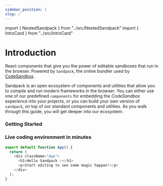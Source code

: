 ```yaml
---
sidebar_position: 1
slug: /
---
```


import { NestedSandpack } from "../src/NestedSandpack"
import { IntroCard } from "../src/IntroCard"

# Introduction

React components that give you the power of editable sandboxes that run in the
browser. Powered by `Sandpack`, the online bundler used by
[CodeSandbox](https://codesandbox.io/).

Sandpack is an open ecosystem of components and utilities that allow you to
compile and run modern frameworks in the browser. You can either use one of our
predefined `components` for embedding the _CodeSandbox_ experience into your
projects, or you can build your own version of `sandpack`, on top of our
standard components and utilities. As you walk through this guide, you will get
deeper into our ecosystem.

### Getting Started

<div class="intro-section">
  <IntroCard title="Install" description="Learn how to add Sandpack to your projects and start coding in minutes." href="/docs/getting-started/install" actionText="Access &#8594;" />

  <IntroCard title="Advanced Usage" description="An overview of some Sandpack capabilities and how to extend its API." href="/docs/advanced-usage/provider" actionText="Access &#8594;" />

  <IntroCard title="API reference" description="A full listing and description of the public API exported by the libraries." href="/docs/api/react" actionText="Access &#8594;" />

  <IntroCard title="Sandpack Theme Builder" description="Design and customize your own theme, among other Sandpack presets." href="https://sandpack.codesandbox.io/theme" actionText="Try it now" external />
</div>

### Live coding environment in minutes

```js sandpack
export default function App() {
  return (
    <div className="App">
      <h1>Hello Sandpack ✨</h1>
      <p>Start editing to see some magic happen!</p>
    </div>
  );
}
```
